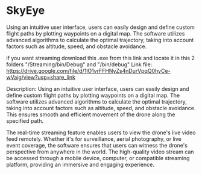 # SkyEye
  Using an intuitive user interface, users can easily design and define custom flight paths by plotting waypoints on a digital map. 
  The software utilizes advanced algorithms to calculate the optimal trajectory, 
  taking into account factors such as altitude, speed, and obstacle avoidance.

  if you want streaming download this .exe from this link and locate it in this 2 folders "/Streaming/bin/Debug" and "/bin/debug" 
Link file:
  https://drive.google.com/file/d/1lO1vrFFHNyZs4nDurVpqQ0hyCe-wVaig/view?usp=share_link


Description:
  Using an intuitive user interface, users can easily design and define custom flight 
  paths by plotting waypoints on a digital map. The software utilizes advanced algorithms to calculate the optimal trajectory, 
  taking into account factors such as altitude, speed, and obstacle avoidance. 
  This ensures smooth and efficient movement of the drone along the specified path.

The real-time streaming feature enables users to view the drone's live video feed remotely. 
Whether it's for surveillance, aerial photography, or live event coverage, 
the software ensures that users can witness the drone's perspective from anywhere in the world. 
The high-quality video stream can be accessed through a mobile device, computer, or compatible streaming platform, 
providing an immersive and engaging experience.
